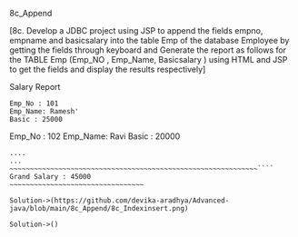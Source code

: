 8c_Append

[8c. Develop a JDBC project using JSP to append the fields empno, empname and basicsalary
into the table Emp of the database Employee by getting the fields through keyboard and
Generate the report as follows for the TABLE Emp (Emp_NO , Emp_Name, Basicsalary ) using
HTML and JSP to get the fields and display the results respectively]

Salary Report

~~~~~~~~~~~~~~~~~~~~~~~~~~~~~~~~~~~~~~~~~~~~~~~~~~~~~~~~~~~~~
Emp_No : 101
Emp_Name: Ramesh'
Basic : 25000
~~~~~~~~~~~~~~~~~~~~~~~~~~~~~~~~~~~~~~~~~~~~~~~~~~~~~~~~~~~~~
Emp_No : 102
Emp_Name: Ravi
Basic : 20000
~~~~~~~~~~~~~~~~~~~~~~~~~~~~~~~~~~~~~~~~~~~~~~~~~~~~~~~~~~~~~
....
...
~~~~~~~~~~~~~~~~~~~~~~~~~~~~~~~~~~~~~~~~~~~~~~~~~~~~~~~~~~~~~````
Grand Salary : 45000
~~~~~~~~~~~~~~~~~~~~~~~~~~~~~~~~~

Solution->(https://github.com/devika-aradhya/Advanced-java/blob/main/8c_Append/8c_Indexinsert.png)

Solution->()


